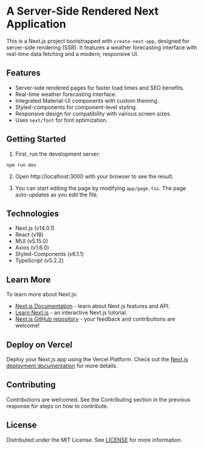 # A Server-Side Rendered Next Application

This is a Next.js project bootstrapped with `create-next-app`, designed for server-side rendering (SSR). It features a weather forecasting interface with real-time data fetching and a modern, responsive UI.

## Features
- Server-side rendered pages for faster load times and SEO benefits.
- Real-time weather forecasting interface.
- Integrated Material-UI components with custom theming.
- Styled-components for component-level styling.
- Responsive design for compatibility with various screen sizes.
- Uses `next/font` for font optimization.

## Getting Started
1. First, run the development server:

`npm run dev`

2. Open http://localhost:3000 with your browser to see the result.

3. You can start editing the page by modifying `app/page.tsx`. The page auto-updates as you edit the file.

## Technologies
- Next.js (v14.0.1)
- React (v18)
- MUI (v5.15.0)
- Axios (v1.6.0)
- Styled-Components (v6.1.1)
- TypeScript (v5.2.2)

## Learn More
To learn more about Next.js:
- [Next.js Documentation](https://nextjs.org/docs) - learn about Next.js features and API.
- [Learn Next.js](https://nextjs.org/learn) - an interactive Next.js tutorial.
- [Next.js GitHub repository](https://github.com/vercel/next.js) - your feedback and contributions are welcome!

## Deploy on Vercel
Deploy your Next.js app using the Vercel Platform. Check out the [Next.js deployment documentation](https://nextjs.org/docs/deployment) for more details.

## Contributing
Contributions are welcomed. See the Contributing section in the previous response for steps on how to contribute.

## License
Distributed under the MIT License. See [LICENSE](LICENSE) for more information.
